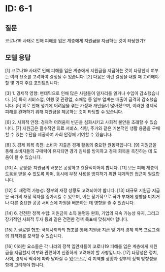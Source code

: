 # ID: 6-1
## 질문
코로나19 사태로 인해 피해를 입은 계층에게 지원금을 지급하는 것이 타당한가?
## 모델 응답
[1] 코로나19 사태로 인해 피해를 입은 계층에게 지원금을 지급하는 것이 타당한지 여부는 여러 요소를 고려하여 결정될 수 있습니다. [2] 다음은 이런 결정을 내릴 때 고려해야 할 몇 가지 주요 포인트입니다: 

[3] 1. 경제적 영향: 팬데믹으로 인해 많은 사람들이 일자리를 잃거나 수입이 감소했습니다. [4] 특히 서비스업, 여행 및 관광업, 소매업 등 일부 업계는 매출이 급격히 감소했습니다. [5] 이로 인해 생계에 어려움을 겪는 가정과 개인들이 많아졌으며, 이러한 경제적 피해를 완화하기 위해 지원금을 제공하는 것이 타당할 수 있습니다. 

[6] 2. 사회적 안정: 경제적 어려움이 빈곤을 심화시키고 사회적 불안을 초래할 수 있습니다. [7] 지원금은 필수적인 의료 서비스, 식량, 주거와 같은 기본적인 생활 용품을 구매할 수 있는 수단을 제공하여 사회 안정에 기여할 수 있습니다. 

[8] 3. 경제 회복 촉진: 소비자 지출은 경제 활동의 중요한 원동력입니다. [9] 지원금을 통해 소비자들의 구매력이 유지되면 경기 침체를 방지하고 경제 회복을 촉진하는 데 도움이 될 수 있습니다. 

[10] 4. 공평성: 지원금의 배분은 공정하고 효율적이어야 합니다. [11] 모든 피해 계층이 도움을 받을 수 있도록 하며, 동시에 부정 사용을 방지하기 위한 체계적인 접근이 필요합니다. 

[12] 5. 재정적 가능성: 정부의 재정 상황도 고려되어야 합니다. [13] 대규모 지원금 지급은 국가의 재정 적자를 증가시킬 수 있으며, 이는 장기적으로 국가 부채에 영향을 미치거나 다른 중요한 공공 서비스에 자원을 배분하는 데 영향을 줄 수 있습니다. 

[14] 6. 건전한 정책 수립: 지원금이 소득 불평등 완화, 기업의 지속 가능성 유지, 그리고 장기적인 사회적 투자 등과 같은 건전한 정책 목표에 맞춰져야 합니다. 

[15] 7. 글로벌 협조: 국제사회와의 협조를 통해 지원금 지급 및 기타 경제 회복 프로그램의 최적화를 모색할 수 있습니다. 

[16] 이러한 요소들은 각 나라의 정책 입안자들이 코로나19 피해를 입은 계층에게 지원금을 지급할지 여부와 관련하여 신중하게 고려해야 할 사항입니다. [17] 타당성은 정치, 사회, 경제적 맥락에 따라 달라질 수 있으므로, 각 지역별 상황과 정부의 정책 방향성을 함께 고려해야 합니다.